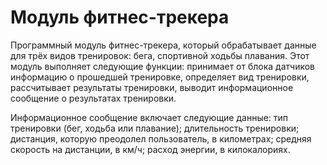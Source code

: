 # Модуль фитнес-трекера

Программный модуль фитнес-трекера, который обрабатывает данные для трёх видов тренировок: 
бега, 
спортивной ходьбы 
плавания. 
Этот модуль выполняет следующие функции:
принимает от блока датчиков информацию о прошедшей тренировке,
определяет вид тренировки,
рассчитывает результаты тренировки,
выводит информационное сообщение о результатах тренировки.

Информационное сообщение включает следующие данные:
тип тренировки (бег, ходьба или плавание);
длительность тренировки;
дистанция, которую преодолел пользователь, в километрах;
средняя скорость на дистанции, в км/ч;
расход энергии, в килокалориях.
